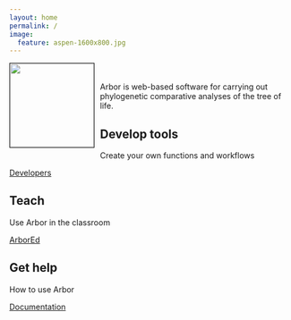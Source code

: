 ```yaml
---
layout: home
permalink: /
image:
  feature: aspen-1600x800.jpg
---
```


  <p style="float: left;margin:0 10px 10px 0">
      <img src="{{ site.baseurl}}/images/arbor_logo/arbor_128px.png" width = "150px" border="1px"></p>
  <p>
    <br><br>Arbor is web-based software for carrying out phylogenetic comparative analyses of the tree of life.


<div class="tiles">

<div class="tile">
  <h2 class="post-excerpt">Develop tools</h2>
  <p class="post-excerpt">Create your own functions and workflows</p>
  <a href="{{ site.baseurl }}/build/" class="btn-inverse-gray">Developers</a>

</div><!-- /.tile -->

<div class="tile">
  <h2 class="post-excerpt">Teach</h2>
  <p class="post-excerpt">Use Arbor in the classroom</p>
  <a href="{{ site.baseurl }}/arbor-ed/" class="btn-inverse-gray">ArborEd</a>

</div><!-- /.tile -->

<div class="tile">
  <h2 class="post-excerpt">Get help</h2>
  <p class="post-excerpt">How to use Arbor</p>
  <a href="{{ site.baseurl }}/help/" class="btn-inverse-gray">Documentation</a>

</div><!-- /.tile -->
</div><!-- /.tiles -->
